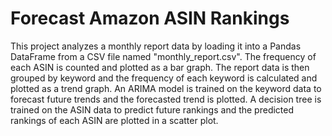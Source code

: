 # Forecast Amazon ASIN Rankings
This project analyzes a monthly report data by loading it into a Pandas DataFrame from a CSV file named "monthly_report.csv". The frequency of each ASIN is counted and plotted as a bar graph. The report data is then grouped by keyword and the frequency of each keyword is calculated and plotted as a trend graph. An ARIMA model is trained on the keyword data to forecast future trends and the forecasted trend is plotted. A decision tree is trained on the ASIN data to predict future rankings and the predicted rankings of each ASIN are plotted in a scatter plot.

